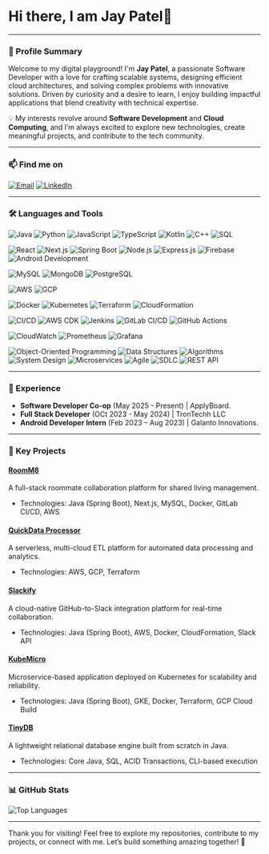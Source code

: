 # Hi there, I am Jay Patel👋

---

### 🌟 Profile Summary
Welcome to my digital playground! I'm **Jay Patel**, a passionate Software Developer with a love for crafting scalable systems, designing efficient cloud architectures, and solving complex problems with innovative solutions. Driven by curiosity and a desire to learn, I enjoy building impactful applications that blend creativity with technical expertise.  

💡 My interests revolve around **Software Development** and **Cloud Computing**, and I’m always excited to explore new technologies, create meaningful projects, and contribute to the tech community.

---

### 📫 Find me on  
[![Email](https://img.shields.io/badge/-Email-red)](mailto:jaykumarpatel111296@gmail.com) [![LinkedIn](https://img.shields.io/badge/-LinkedIn-blue)](https://www.linkedin.com/in/jaykumarpatel411/)  


---

### 🛠️ Languages and Tools

![Java](https://img.shields.io/badge/Java-orange)
![Python](https://img.shields.io/badge/Python-blue)
![JavaScript](https://img.shields.io/badge/JavaScript-yellow)
![TypeScript](https://img.shields.io/badge/TypeScript-lightblue)
![Kotlin](https://img.shields.io/badge/Kotlin-purple)
![C++](https://img.shields.io/badge/C++-blue)
![SQL](https://img.shields.io/badge/SQL-red)

![React](https://img.shields.io/badge/React-61DAFB)
![Next.js](https://img.shields.io/badge/Next.js-00BFFF)
![Spring Boot](https://img.shields.io/badge/Spring%20Boot-brightgreen)
![Node.js](https://img.shields.io/badge/Node.js-green)
![Express.js](https://img.shields.io/badge/Express.js-blueviolet)
![Firebase](https://img.shields.io/badge/Firebase-FFCA28)
![Android Development](https://img.shields.io/badge/Android%20Development-3DDC84)

![MySQL](https://img.shields.io/badge/MySQL-00758F)
![MongoDB](https://img.shields.io/badge/MongoDB-4EA94B)
![PostgreSQL](https://img.shields.io/badge/PostgreSQL-336791)

![AWS](https://img.shields.io/badge/AWS-FF9900)
![GCP](https://img.shields.io/badge/GCP-4285F4)

![Docker](https://img.shields.io/badge/Docker-2496ED)
![Kubernetes](https://img.shields.io/badge/Kubernetes-326CE5)
![Terraform](https://img.shields.io/badge/Terraform-7B42BC)
![CloudFormation](https://img.shields.io/badge/CloudFormation-FF4500)

![CI/CD](https://img.shields.io/badge/CI%2FCD-32CD32)
![AWS CDK](https://img.shields.io/badge/AWS%20CDK-0084FF)
![Jenkins](https://img.shields.io/badge/Jenkins-D24939)
![GitLab CI/CD](https://img.shields.io/badge/GitLab%20CI%2FCD-FCA121)
![GitHub Actions](https://img.shields.io/badge/GitHub%20Actions-2088FF)

![CloudWatch](https://img.shields.io/badge/AWS%20CloudWatch-FF4F00)
![Prometheus](https://img.shields.io/badge/Prometheus-F1680D)
![Grafana](https://img.shields.io/badge/Grafana-F46800)

![Object-Oriented Programming](https://img.shields.io/badge/OOP-1E90FF)
![Data Structures](https://img.shields.io/badge/Data%20Structures-006400)
![Algorithms](https://img.shields.io/badge/Algorithms-8A2BE2)
![System Design](https://img.shields.io/badge/System%20Design-FF6347)
![Microservices](https://img.shields.io/badge/Microservices-FF8C00)
![Agile](https://img.shields.io/badge/Agile-00CED1)
![SDLC](https://img.shields.io/badge/SDLC-32CD32)
![REST API](https://img.shields.io/badge/REST%20API-FF69B4)

---

### 💼 Experience
- **Software Developer Co-op** (May 2025 - Present) | ApplyBoard.
- **Full Stack Developer** (OCt 2023 - May 2024) | TronTechh LLC
- **Android Developer Intern** (Feb 2023 – Aug 2023) | Galanto Innovations.

---

### 🚀 Key Projects
#### [RoomM8](https://github.com/Jay-Kumar-Patel/RoomM8)  
A full-stack roommate collaboration platform for shared living management.  
- Technologies: Java (Spring Boot), Next.js, MySQL, Docker, GitLab CI/CD, AWS

#### [QuickData Processor](https://github.com/Jay-Kumar-Patel/QuickDataProcessor)  
A serverless, multi-cloud ETL platform for automated data processing and analytics.  
- Technologies: AWS, GCP, Terraform  

#### [Slackify](https://github.com/Jay-Kumar-Patel/Slackify)  
A cloud-native GitHub-to-Slack integration platform for real-time collaboration.  
- Technologies: Java (Spring Boot), AWS, Docker, CloudFormation, Slack API  

#### [KubeMicro](https://github.com/Jay-Kumar-Patel/KubeMicro)  
Microservice-based application deployed on Kubernetes for scalability and reliability.  
- Technologies: Java (Spring Boot), GKE, Docker, Terraform, GCP Cloud Build  

#### [TinyDB](https://github.com/Jay-Kumar-Patel/TinyDB)  
A lightweight relational database engine built from scratch in Java.  
- Technologies: Core Java, SQL, ACID Transactions, CLI-based execution    

---

### 📊 GitHub Stats

![Top Languages](https://github-readme-stats.vercel.app/api/top-langs/?username=Jay-Kumar-Patel&layout=compact&theme=radical)

---

Thank you for visiting! Feel free to explore my repositories, contribute to my projects, or connect with me. Let’s build something amazing together! 🚀
